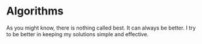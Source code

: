 # Algorithms

As you might know, there is nothing called best. It can always be better. 
I try to be better in keeping my solutions simple and effective.
